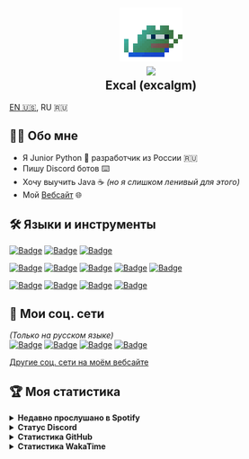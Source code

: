 <h2 align="center">
    <img src="assets/pepe.gif"><br>
    <a href="https://github.com/excalgm"><img src="https://komarev.com/ghpvc/?username=excalgm&label=Просмотры%20профиля"></a><br>
    Excal (excalgm)
</h2>

[EN 🇺🇸](README.md), RU 🇷🇺

## 👨‍💻 Обо мне
 - Я Junior Python 🐍 разработчик из России 🇷🇺
 - Пишу Discord ботов ⌨️
 - Хочу выучить Java ☕ <i>(но я слишком ленивый для этого)</i>
 - Мой [Вебсайт](https://excal.ru) 🌐

## 🛠️ Языки и инструменты
[![Badge](https://img.shields.io/badge/ARCH%20LINUX-ff0000?color=black&style=for-the-badge&logo=archlinux)](https://archlinux.org)
[![Badge](https://img.shields.io/badge/WINDOWS-ff0000?color=black&style=for-the-badge&logo=windows11&logoColor=blue)](https://windows.com)
[![Badge](https://img.shields.io/badge/UBUNTU-ff0000?color=black&style=for-the-badge&logo=ubuntu)](https://ubuntu.com/server)

[![Badge](https://img.shields.io/badge/PYTHON-ff0000?color=black&style=for-the-badge&logo=python)](https://python.org)
[![Badge](https://img.shields.io/badge/SQLite-ff0000?color=black&style=for-the-badge&logo=sqlite&logoColor=blue)](https://sqlite.org)
[![Badge](https://img.shields.io/badge/MYSQL-ff0000?color=black&style=for-the-badge&logo=mysql)](https://mysql.com)
[![Badge](https://img.shields.io/badge/YAML-ff0000?color=black&style=for-the-badge&logo=yaml)](https://yaml.org)
[![Badge](https://img.shields.io/badge/JSON-ff0000?color=black&style=for-the-badge&logo=json)](https://json.org)

[![Badge](https://img.shields.io/badge/GITHUB-ff0000?color=black&style=for-the-badge&logo=github)](https://github.com)
[![Badge](https://img.shields.io/badge/CODEBERG-ff0000?color=black&style=for-the-badge&logo=codeberg)](https://codeberg.org)
[![Badge](https://img.shields.io/badge/VSCODE-ff0000?color=black&style=for-the-badge&logo=visualstudiocode&logoColor=blue)](https://code.visualstudio.com)
[![Badge](https://img.shields.io/badge/APACHE%20HTTP%20SERVER-ff0000?color=black&style=for-the-badge&logo=apache&logoColor=red)](https://httpd.apache.org)

## 📱 Мои соц. сети
*(Только на русском языке)*  
[![Badge](https://img.shields.io/badge/DISCORD-ff0000?color=black&style=for-the-badge&logo=discord)](https://discord.com/users/428255552313884672)
[![Badge](https://img.shields.io/badge/TELEGRAM-ff0000?color=black&style=for-the-badge&logo=telegram)](https://t.me/excalgm)
[![Badge](https://img.shields.io/badge/TELEGRAM%20CHANNEL-ff0000?color=black&style=for-the-badge&logo=telegram)](https://t.me/excalch)
[![Badge](https://img.shields.io/badge/MASTODON-ff0000?color=black&style=for-the-badge&logo=mastodon)](https://mastodon.ml/@exc)

[Другие соц. сети на моём вебсайте](https://excal.ru)

## 🏆 Моя статистика
<details>
<summary><b>Недавно прослушано в Spotify</b></summary>

![Spotify Recently Played](https://spotify-recently-played-readme.vercel.app/api?user=4j81xntqukvz0gznpdcape2wp)
</details>

<details>
<summary><b>Статус Discord</b></summary>

[![Discord Presence](https://lanyard.cnrad.dev/api/428255552313884672?idleMessage=Сейчас%20я%20ничего%20не%20делаю!)](https://discord.com/users/428255552313884672)
</details>

<details>
<summary><b>Статистика GitHub</b></summary>

[![GitHub Stats](https://github-readme-stats.vercel.app/api?username=excalgm&show_icons=true&theme=github_dark)](https://github.com/excalgm)

<!-- [![GitHub Streak](https://streak-stats.demolab.com?user=excalgm&theme=dark)](https://github.com/excalgm) -->

[![GitHub Trends](https://api.githubtrends.io/user/svg/excalgm/langs?time_range=one_year&include_private=True&loc_metric=changed&compact=True&theme=dark)](https://github.com/excalgm)
</details>

<details>
<summary><b>Статистика WakaTime</b></summary>

[![excalgm's wakatime stats](https://github-readme-stats.vercel.app/api/wakatime?username=excalgm&layout=compact)](https://github.com/anuraghazra/github-readme-stats)
</details>
